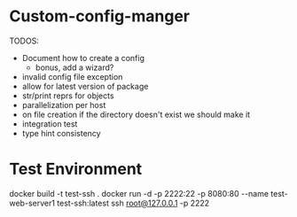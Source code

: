 # Custom-config-manger
TODOS:
- Document how to create a config
    - bonus, add a wizard?
- invalid config file exception
- allow for latest version of package
- str/print reprs for objects
- parallelization per host 
- on file creation if the directory doesn't exist we should make it
- integration test
- type hint consistency


# Test Environment
docker build -t test-ssh .
docker run -d -p 2222:22 -p 8080:80 --name test-web-server1 test-ssh:latest
ssh root@127.0.0.1 -p 2222